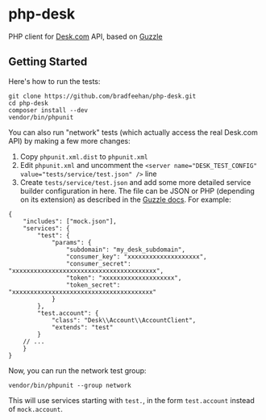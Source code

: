 php-desk
========

PHP client for [Desk.com](http://desk.com) API, based on [Guzzle](http://guzzlephp.org)


Getting Started
---------------

Here's how to run the tests:

```
git clone https://github.com/bradfeehan/php-desk.git
cd php-desk
composer install --dev
vendor/bin/phpunit
```

You can also run "network" tests (which actually access the real Desk.com API) by making a few more changes:

1. Copy `phpunit.xml.dist` to `phpunit.xml`
2. Edit `phpunit.xml` and uncomment the `<server name="DESK_TEST_CONFIG" value="tests/service/test.json" />` line
3. Create `tests/service/test.json` and add some more detailed service builder configuration 
   in here. The file can be JSON or PHP (depending on its extension) as described in the [Guzzle docs][1]. For example:

[1]: <http://guzzlephp.org/tour/using_services.html>

```
{
	"includes": ["mock.json"],
	"services": {
		"test": {
			"params": {
				"subdomain": "my_desk_subdomain",
				"consumer_key": "xxxxxxxxxxxxxxxxxxxx",
				"consumer_secret": "xxxxxxxxxxxxxxxxxxxxxxxxxxxxxxxxxxxxxxxx",
				"token": "xxxxxxxxxxxxxxxxxxxx",
				"token_secret": "xxxxxxxxxxxxxxxxxxxxxxxxxxxxxxxxxxxxxxx"
			}
		},
		"test.account": {
			"class": "Desk\\Account\\AccountClient",
			"extends": "test"
		}
	// ...
	}
}
```

Now, you can run the network test group:

```
vendor/bin/phpunit --group network
```

This will use services starting with `test.`, in the form `test.account` instead of `mock.account`.
